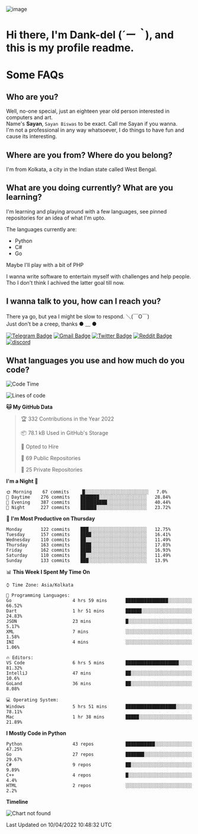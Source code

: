 ![image](https://user-images.githubusercontent.com/63096193/125182844-29f20800-e22f-11eb-8dc9-b0f2d29647bb.png)

# **Hi there, I'm Dank-del (*´ー｀*), and this is my profile readme.**
<!--  [![Profile views](https://gpvc.arturio.dev/dank-del)](https://github.com/dank-del) -->
# Some FAQs

## **Who are you?**

Well, no-one special, just an eighteen year old person interested in computers and art. \
Name's **Sayan**, `Sayan Biswas` to be exact. Call me Sayan if you wanna. \
I'm not a professional in any way whatsoever, I do things to have fun and cause its interesting.

## **Where are you from? Where do you belong?**

I'm from Kolkata, a city in the Indian state called West Bengal.

## **What are you doing currently? What are you learning?**

I'm learning and playing around with a few languages, see pinned repositories for an idea of what I'm upto.

The languages currently are:

- Python
- C#
- Go

Maybe I'll play with a bit of PHP

I wanna write software to entertain myself with challenges and help people. \
Tho I don't think I achived the latter goal till now.

<!--## **Eww, I see a weeb profile.**

Can't help it, it's the best way to hide my face on this account
> Why do people hate weebs .-.

## **Cool, what more interests you?**

My interests are quite, weird. They're scattered all over the place. \
I've been fascinated by music and have studied it since the age of 6, I've performed on stage and on air but yeah now I've been away from that. I specialize in key instruments. \
Another thing that interests me is Media Production, aka, working with audio, video and broadcasting media.

> I just like art in general. also feeds the reason of me being obsessed with Japanese drawings (⋟ ﹏ ⋞)-->

## **I wanna talk to you, how can I reach you?**

There ya go, but yea I might be slow to respond. ＼(￣O￣) \
Just don't be a creep, thanks ● ﹏ ●

[![Telegram Badge](https://img.shields.io/badge/-dank_as_fuck-1ca0f1?style=flat-square&logo=telegram&logoColor=white&link=https://t.me/dank_as_fuck)](https://t.me/dank_as_fuck)
[![Gmail Badge](https://img.shields.io/badge/-chizuru@kanojo.tk-c14438?style=flat-square&logo=Gmail&logoColor=white&link=mailto:chizuru@kanojo.tk)](mailto:chizuru@kanojo.tk)
[![Twitter Badge](https://img.shields.io/twitter/follow/TheDankDel?style=social)](https://twitter.com/TheDankDel)
[![Reddit Badge](https://img.shields.io/reddit/user-karma/combined/dank_as_fuck_?style=social)](https://www.reddit.com/user/dank_as_fuck_/)
[![discord](https://discord-md-badge.vercel.app/api/shield/506536929152466945?style=social)](https://discordapp.com/users/506536929152466945)

## **What languages you use and how much do you code?**

<!--START_SECTION:waka-->
![Code Time](http://img.shields.io/badge/Code%20Time-534%20hrs%2044%20mins-blue)

![Lines of code](https://img.shields.io/badge/From%20Hello%20World%20I%27ve%20Written-866%20Thousand%20lines%20of%20code-blue)

**🐱 My GitHub Data** 

> 🏆 332 Contributions in the Year 2022
 > 
> 📦 78.1 kB Used in GitHub's Storage 
 > 
> 💼 Opted to Hire
 > 
> 📜 69 Public Repositories 
 > 
> 🔑 25 Private Repositories  
 > 
**I'm a Night 🦉** 

```text
🌞 Morning    67 commits     █░░░░░░░░░░░░░░░░░░░░░░░░   7.0% 
🌆 Daytime    276 commits    ███████░░░░░░░░░░░░░░░░░░   28.84% 
🌃 Evening    387 commits    ██████████░░░░░░░░░░░░░░░   40.44% 
🌙 Night      227 commits    ██████░░░░░░░░░░░░░░░░░░░   23.72%

```
📅 **I'm Most Productive on Thursday** 

```text
Monday       122 commits    ███░░░░░░░░░░░░░░░░░░░░░░   12.75% 
Tuesday      157 commits    ████░░░░░░░░░░░░░░░░░░░░░   16.41% 
Wednesday    110 commits    ██░░░░░░░░░░░░░░░░░░░░░░░   11.49% 
Thursday     163 commits    ████░░░░░░░░░░░░░░░░░░░░░   17.03% 
Friday       162 commits    ████░░░░░░░░░░░░░░░░░░░░░   16.93% 
Saturday     110 commits    ██░░░░░░░░░░░░░░░░░░░░░░░   11.49% 
Sunday       133 commits    ███░░░░░░░░░░░░░░░░░░░░░░   13.9%

```


📊 **This Week I Spent My Time On** 

```text
⌚︎ Time Zone: Asia/Kolkata

💬 Programming Languages: 
Go                       4 hrs 59 mins       ████████████████░░░░░░░░░   66.52% 
Dart                     1 hr 51 mins        ██████░░░░░░░░░░░░░░░░░░░   24.83% 
JSON                     23 mins             █░░░░░░░░░░░░░░░░░░░░░░░░   5.17% 
XML                      7 mins              ░░░░░░░░░░░░░░░░░░░░░░░░░   1.58% 
INI                      4 mins              ░░░░░░░░░░░░░░░░░░░░░░░░░   1.06%

🔥 Editors: 
VS Code                  6 hrs 5 mins        ████████████████████░░░░░   81.32% 
IntelliJ                 47 mins             ██░░░░░░░░░░░░░░░░░░░░░░░   10.6% 
GoLand                   36 mins             ██░░░░░░░░░░░░░░░░░░░░░░░   8.08%

💻 Operating System: 
Windows                  5 hrs 51 mins       ███████████████████░░░░░░   78.11% 
Mac                      1 hr 38 mins        █████░░░░░░░░░░░░░░░░░░░░   21.89%

```

**I Mostly Code in Python** 

```text
Python                   43 repos            ███████████░░░░░░░░░░░░░░   47.25% 
Go                       27 repos            ███████░░░░░░░░░░░░░░░░░░   29.67% 
C#                       9 repos             ██░░░░░░░░░░░░░░░░░░░░░░░   9.89% 
C++                      4 repos             █░░░░░░░░░░░░░░░░░░░░░░░░   4.4% 
HTML                     2 repos             ░░░░░░░░░░░░░░░░░░░░░░░░░   2.2%

```


**Timeline**

![Chart not found](https://raw.githubusercontent.com/Dank-del/Dank-del/main/charts/bar_graph.png) 


 Last Updated on 10/04/2022 10:48:32 UTC
<!--END_SECTION:waka-->

<!--## **Can I stalk your spotify?**

Um sure.

![OwO Spotify](https://spotify-recently-played-readme.vercel.app/api?user=31fdrsslnr7nvq4ytqwtw7c4rxfm&count=5)-->

